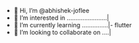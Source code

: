 - 👋 Hi, I’m @abhishek-joflee
- 👀 I’m interested in .......................|
- 🌱 I’m currently learning ...............|- flutter
- 💞️ I’m looking to collaborate on ....|

<!---
abhishek-joflee/abhishek-joflee is a ✨ special ✨ repository because its `README.md` (this file) appears on your GitHub profile.
You can click the Preview link to take a look at your changes.
--->

